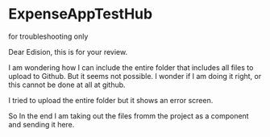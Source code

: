 # ExpenseAppTestHub
for troubleshooting only

Dear Edision, this is for your review. 

I am wondering how I can include the entire folder that includes all files to upload to Github. But it seems not possible. 
I wonder if I am doing it right, or this cannot be done at all at github. 

I tried to upload the entire folder but it shows an error screen. 

So In the end I am taking out the files fromm the project as a component and sending it here. 

